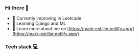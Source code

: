 ### Hi there 👋

- 🔭 Currently improving in Leetcode 
- 🌱 Learning Django and ML
- 💬 Learn more about me on [https://mark-estiller.netlify.app/](https://mark-estiller.netlify.app/)

### Tech stack 💻


<!--
**markestiller/markestiller** is a ✨ _special_ ✨ repository because its `README.md` (this file) appears on your GitHub profile.

Here are some ideas to get you started:

- 🔭 I’m currently working on 
- 🌱 I’m currently learning Django and ML
- 💬 Know more about me on [https://mark-estiller.netlify.app/](https://mark-estiller.netlify.app/)
-->
